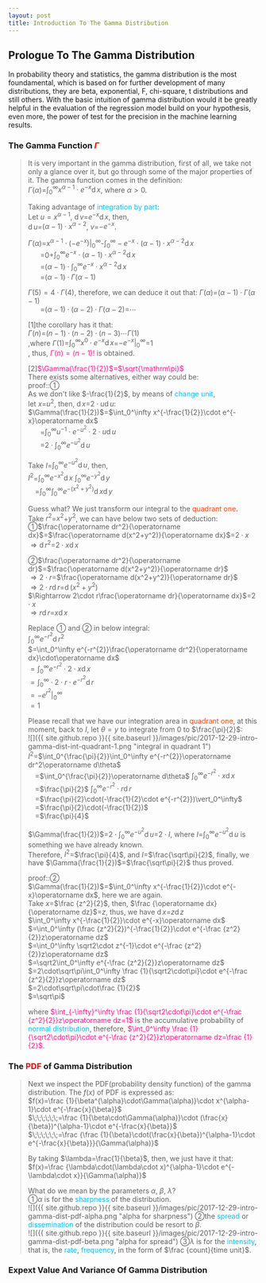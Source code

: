 ```yaml
---
layout: post
title: Introduction To The Gamma Distribution
---
```


## Prologue To The Gamma Distribution
<p class="message">
In probability theory and statistics, the gamma distribution is the most foundamental, which is based on for further development of many distributions, they are beta, exponential, F, chi-square, t distributions and still others.
With the basic intuition of gamma distribution would it be greatly helpful in the evaluation of the regression model build on your hypothesis, even more, the power of test for the precision in the machine learning results.   
</p>

### The Gamma Function <font color="Red">$\Gamma$</font>
>It is very important in the gamma distribution, first of all, we take not only a glance over it, but go through some of the major properties of it.  The gamma function comes in the definition:  
>$\Gamma(\alpha)$=$\int_0^\infty x^{\alpha-1}\cdot e^{-x}\operatorname dx$, where $\alpha>0$.  
>
>Taking advantage of <font color="DeepSkyBlue">integration by part</font>:  
>Let $u=x^{\alpha-1}$, $\operatorname dv$=$e^{-x}\operatorname dx$, then,  
>$\operatorname du$=$(\alpha-1)\cdot x^{\alpha-2}$, $v$=$-e^{-x}$.  
>
>$\Gamma(\alpha)$=$x^{\alpha-1}\cdot(-e^{-x})\vert_0^\infty$-$\int_0^\infty -e^{-x}\cdot (\alpha-1)\cdot x^{\alpha-2}\operatorname dx$  
>$\;\;\;\;\;\;\;$=$0$+$\int_0^\infty e^{-x}\cdot (\alpha-1)\cdot x^{\alpha-2}\operatorname dx$  
>$\;\;\;\;\;\;\;$=$(\alpha-1)\cdot\int_0^\infty e^{-x}\cdot x^{\alpha-2}\operatorname dx$  
>$\;\;\;\;\;\;\;$=$(\alpha-1)\cdot\Gamma(\alpha-1)$  
>
>$\Gamma(5)=4\cdot\Gamma(4)$, therefore, we can deduce it out that: 
>$\Gamma(\alpha)$=$(\alpha-1)\cdot\Gamma(\alpha-1)$  
>$\;\;\;\;\;\;\;$=$(\alpha-1)\cdot(\alpha-2)\cdot\Gamma(\alpha-2)$=$\cdots$  
>
>[1]the corollary has it that:  
>$\Gamma(n)$=$(n-1)\cdot(n-2)\cdot(n-3)\cdots\Gamma(1)$  
>,where $\Gamma(1)$=$\int_0^\infty x^0\cdot e^{-x}\operatorname dx$=$-e^{-x}\vert_0^\infty$=$1$  
>, thus, <font color="DeepPink">$\Gamma(n)=(n-1)!$</font> is obtained. 
>
>[2]<font color="DeepPink">$\Gamma(\frac{1}{2})$=$\sqrt{\mathrm\pi}$</font>  
>There exists some alternatives, either way could be:  
>proof::&#10112;  
>As we don't like $-\frac{1}{2}$, by means of <font color="DeepSkyBlue">change unit</font>,  
>let $x$=$u^2$, then, $\operatorname dx$=$2\cdot u\operatorname du$:  
>$\Gamma(\frac{1}{2})$=$\int_0^\infty x^{-\frac{1}{2}}\cdot e^{-x}\operatorname dx$  
>$\;\;\;\;\;\;\;$=$\int_0^\infty u^{-1}\cdot e^{-u^{2}}\cdot 2\cdot u\operatorname du$  
>$\;\;\;\;\;\;\;$=$2\cdot\int_0^\infty e^{-u^{2}}\operatorname du$  
>
>Take $I$=$\int_0^\infty e^{-u^{2}}\operatorname du$, then,  
>$I^2$=$\int_0^\infty e^{-x^{2}}\operatorname dx$&nbsp;$\int_0^\infty e^{-y^{2}}\operatorname dy$  
>$\;\;\;\;$=$\int_0^\infty\int_0^\infty e^{-(x^{2}+y^{2})}\operatorname dx\operatorname dy$  
>
>Guess what?  We just transform our integral to the <font color="OrangeRed">quadrant one</font>.  
>Take $r^2$=$x^2$+$y^2$, we can have below two sets of deduction:  
>&#10112;$\frac{\operatorname dr^2}{\operatorname dx}$=$\frac{\operatorname d(x^2+y^2)}{\operatorname dx}$=$2\cdot x$  
>$\Rightarrow\operatorname dr^2$=$2\cdot x\operatorname dx$  
>
>&#10113;$\frac{\operatorname dr^2}{\operatorname dr}$=$\frac{\operatorname d(x^2+y^2)}{\operatorname dr}$  
>$\Rightarrow 2\cdot r$=$\frac{\operatorname d(x^2+y^2)}{\operatorname dr}$  
>$\Rightarrow 2\cdot r\operatorname dr$=$\operatorname d(x^2+y^2)$  
>$\Rightarrow 2\cdot r\frac{\operatorname dr}{\operatorname dx}$=$2\cdot x$  
>$\Rightarrow r\operatorname dr$=$x\operatorname dx$  
>
>Replace &#10112; and &#10113; in below integral:  
>$\int_0^\infty e^{-r^{2}}\operatorname dr^2$  
>$=\int_0^\infty e^{-r^{2}}\frac{\operatorname dr^2}{\operatorname dx}\cdot\operatorname dx$  
>$=\int_0^\infty e^{-r^{2}}\cdot 2\cdot x\operatorname dx$  
>$=\int_0^\infty \cdot 2\cdot r\cdot e^{-r^{2}}\operatorname dr$  
>$=-e^{r^{2}}\vert_0^\infty$  
>$=1$    
>
>Please recall that we have our integration area in <font color="OrangeRed">quadrant one</font>, at this moment, back to $I$, let $\theta=y$ to integrate from $0$ to $\frac{\pi}{2}$:  
![]({{ site.github.repo }}{{ site.baseurl }}/images/pic/2017-12-29-intro-gamma-dist-int-quadrant-1.png "integral in quadrant 1")
>$I^2$=$\int_0^{\frac{\pi}{2}}\int_0^\infty e^{-r^{2}}\operatorname dr^2\operatorname d\theta$  
>$\;\;\;\;$=$\int_0^{\frac{\pi}{2}}\operatorname d\theta$&nbsp;$\int_0^\infty e^{-r^{2}}\cdot x\operatorname dx$  
>$\;\;\;\;$=$\frac{\pi}{2}$&nbsp;$\int_0^\infty e^{-r^{2}}\cdot r\operatorname dr$  
>$\;\;\;\;$=$\frac{\pi}{2}\cdot(-\frac{1}{2}\cdot e^{-r^{2}})\vert_0^\infty$  
>$\;\;\;\;$=$\frac{\pi}{2}\cdot(-\frac{1}{2})$  
>$\;\;\;\;$=$\frac{\pi}{4}$
>
>$\Gamma(\frac{1}{2})$=$2\cdot\int_0^\infty e^{-u^{2}}\operatorname du$=$2\cdot I$, where $I$=$\int_0^\infty e^{-u^{2}}\operatorname du$ is something we have already known.  
>Therefore, $I^2$=$\frac{\pi}{4}$, and $I$=$\frac{\sqrt\pi}{2}$, finally, we have $\Gamma(\frac{1}{2})$=$\frac{\sqrt\pi}{2}$ thus proved.  
>
>proof::&#10113;  
>$\Gamma(\frac{1}{2})$=$\int_0^\infty x^{-\frac{1}{2}}\cdot e^{-x}\operatorname dx$, here we are again.  
>Take $x$=$\frac {z^2}{2}$, then, $\frac {\operatorname dx}{\operatorname dz}$=$z$, thus, we have $\operatorname dx$=$z\operatorname dz$  
>$\int_0^\infty x^{-\frac{1}{2}}\cdot e^{-x}\operatorname dx$  
>$=\int_0^\infty (\frac {z^2}{2})^{-\frac{1}{2}}\cdot e^{-\frac {z^2}{2}}z\operatorname dz$  
>$=\int_0^\infty \sqrt2\cdot z^{-1}\cdot e^{-\frac {z^2}{2}}z\operatorname dz$  
>$=\sqrt2\int_0^\infty e^{-\frac {z^2}{2}}z\operatorname dz$  
>$=2\cdot\sqrt\pi\int_0^\infty \frac {1}{\sqrt2\cdot\pi}\cdot e^{-\frac {z^2}{2}}z\operatorname dz$  
>$=2\cdot\sqrt\pi\cdot\frac {1}{2}$  
>$=\sqrt\pi$  
>
>where <font color="DeepPink">$\int_{-\infty}^\infty \frac {1}{\sqrt2\cdot\pi}\cdot e^{-\frac {z^2}{2}}z\operatorname dz=1$</font> is the accumulative probability of <font color="DeepSkyBlue">normal distribution</font>, therefore, <font color="DeepPink">$\int_0^\infty \frac {1}{\sqrt2\cdot\pi}\cdot e^{-\frac {z^2}{2}}z\operatorname dz=\frac {1}{2}$</font>.  

### The <font color="Red">PDF</font> of Gamma Distribution
>Next we inspect the PDF(probability density function) of the gamma distribution.  The $f(x)$ of PDF is expressed as:  
>$f(x)=\frac {1}{\beta^{\alpha}\cdot\Gamma(\alpha)}\cdot x^{\alpha-1}\cdot e^{-\frac{x}{\beta}}$  
>$\;\;\;\;\;\;=\frac {1}{\beta\cdot\Gamma(\alpha)}\cdot (\frac{x}{\beta})^{\alpha-1}\cdot e^{-\frac{x}{\beta}}$  
>$\;\;\;\;\;\;=\frac {\frac {1}{\beta}\cdot(\frac{x}{\beta})^{\alpha-1}\cdot e^{-\frac{x}{\beta}}}{\Gamma(\alpha)}$  
>
>By taking $\lambda=\frac{1}{\beta}$, then, we just have it that:  
>$f(x)=\frac {\lambda\cdot(\lambda\cdot x)^{\alpha-1}\cdot e^{-\lambda\cdot x}}{\Gamma(\alpha)}$ 
>
>What do we mean by the parameters $\alpha$, $\beta$, $\lambda$?  
>&#10112;$\alpha$ is for the <font color="DeepSkyBlue">sharpness</font> of the distribution.  
![]({{ site.github.repo }}{{ site.baseurl }}/images/pic/2017-12-29-intro-gamma-dist-pdf-alpha.png "alpha for sharpness")
>&#10113;the <font color="DeepSkyBlue">spread</font> or <font color="DeepSkyBlue">dissemination</font> of the distribution could be resort to $\beta$.  
![]({{ site.github.repo }}{{ site.baseurl }}/images/pic/2017-12-29-intro-gamma-dist-pdf-beta.png "alpha for spread")
>&#10114;$\lambda$ is for the <font color="DeepSkyBlue">intensity</font>, that is, the <font color="DeepSkyBlue">rate</font>, <font color="DeepSkyBlue">frequency</font>, in the form of $\frac {count}{time unit}$.  

### Expext Value And Variance Of Gamma Distribution
>

<!-- Γ -->
<!-- \frac{\Gamma(k + n)}{\Gamma(n)} \frac{1}{r^k}  -->
<!-- \mbox{\large$\vert$}\nolimits_0^\infty -->

<!-- Notes -->
<!-- <font color="OrangeRed">items, verb, to make it the focus</font> -->
<!-- <font color="Red">KKT</font> -->
<!-- <font color="Red">SMO heuristics</font> -->
<!-- <font color="DeepSkyBlue">suggested item, soft item</font> -->
<!-- <font color="RoyalBlue">old alpha</font> -->
<!-- <font color="Green">new alpha</font> -->

<!-- <font color="DeepPink">positive conclusion, finding</font> -->
<!-- <font color="DimGray">negative conclusion, finding</font> -->

<!-- <font color="#00ADAD">policy</font> -->
<!-- <font color="#6100A8">full observable</font> -->
<!-- <font color="#FFAC12">partial observable</font> -->
<!-- <font color="#EB00EB">stochastic</font> -->
<!-- <font color="#8400E6">state transition</font> -->
<!-- <font color="#D600D6">discount factor gamma $\gamma$</font> -->
<!-- <font color="#D600D6">$V(S)$</font> -->
<!-- <font color="#9300FF">immediate reward R(S)</font> -->